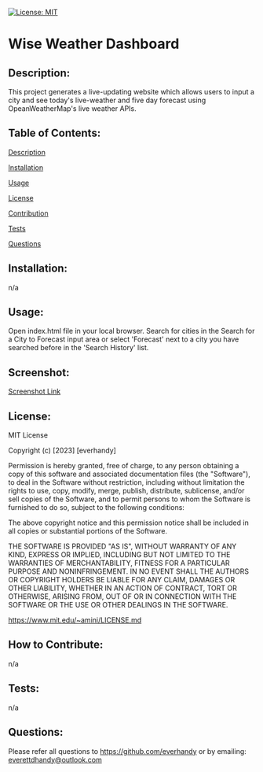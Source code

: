 [![License: MIT](https://img.shields.io/badge/License-MIT-yellow.svg)](https://opensource.org/licenses/MIT)
      
# Wise Weather Dashboard
      
## Description:
      
This project generates a live-updating website which allows users to input a city and see today's live-weather and five day forecast using OpeanWeatherMap's live weather APIs.
  
## Table of Contents:
  
[Description](#description)

[Installation](#installation)

[Usage](#usage)

[License](#license)

[Contribution](#contribution)

[Tests](#tests)

[Questions](#questions)
  
## Installation:
  
n/a
  
## Usage:
  
Open index.html file in your local browser. Search for cities in the Search for a City to Forecast input area or select 'Forecast' next to a city you have searched before in the 'Search History' list.

## Screenshot:

[Screenshot Link](./Assets/wise-weather-screenshot.png)
  
## License:
  
MIT License
    
Copyright (c) [2023] [everhandy]
                
Permission is hereby granted, free of charge, to any person obtaining a copy of this software and associated documentation files (the "Software"), to deal in the Software without restriction, including without limitation the rights to use, copy, modify, merge, publish, distribute, sublicense, and/or sell copies of the Software, and to permit persons to whom the Software is furnished to do so, subject to the following conditions:
                
The above copyright notice and this permission notice shall be included in all copies or substantial portions of the Software.
                
THE SOFTWARE IS PROVIDED "AS IS", WITHOUT WARRANTY OF ANY KIND, EXPRESS OR IMPLIED, INCLUDING BUT NOT LIMITED TO THE WARRANTIES OF MERCHANTABILITY, FITNESS FOR A PARTICULAR PURPOSE AND NONINFRINGEMENT. IN NO EVENT SHALL THE AUTHORS OR COPYRIGHT HOLDERS BE LIABLE FOR ANY CLAIM, DAMAGES OR OTHER LIABILITY, WHETHER IN AN ACTION OF CONTRACT, TORT OR OTHERWISE, ARISING FROM, OUT OF OR IN CONNECTION WITH THE SOFTWARE OR THE USE OR OTHER DEALINGS IN THE SOFTWARE.

https://www.mit.edu/~amini/LICENSE.md
  
## How to Contribute:
  
n/a
  
## Tests:
  
n/a
  
## Questions:

Please refer all questions to https://github.com/everhandy or by emailing: everettdhandy@outlook.com